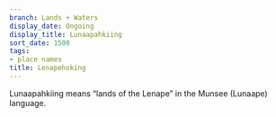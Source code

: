 ```yaml
---
branch: Lands + Waters
display_date: Ongoing
display_title: Lunaapahkiing
sort_date: 1500
tags:
- place names
title: Lenapehoking
---
```


﻿Lunaapahkiing means “lands of the Lenape” in the Munsee (Lunaape) language.